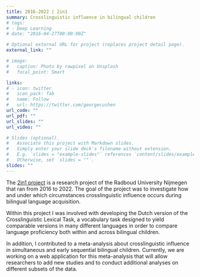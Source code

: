 ```yaml
---
title: 2016-2022 | 2in1
summary: Crosslinguistic influence in bilingual children
# tags:
# - Deep Learning
# date: "2016-04-27T00:00:00Z"

# Optional external URL for project (replaces project detail page).
external_link: ""

# image:
#   caption: Photo by rawpixel on Unsplash
#   focal_point: Smart

links:
# - icon: twitter
#   icon_pack: fab
#   name: Follow
#   url: https://twitter.com/georgecushen
url_code: ""
url_pdf: ""
url_slides: ""
url_video: ""

# Slides (optional).
#   Associate this project with Markdown slides.
#   Simply enter your slide deck's filename without extension.
#   E.g. `slides = "example-slides"` references `content/slides/example-slides.md`.
#   Otherwise, set `slides = ""`.
slides: ""
---
```


The [2in1 project](https://www.ru.nl/cls/our-research/research-groups/cognitive-developmental-aspects-multilingualism/2in1-project-nl/) is a research project of the Radboud University Nijmegen that ran from 2016 to 2022. The goal of the project was to investigate how and under which circumstances crosslinguistic influence occurs during bilingual language acquisition.

Within this project I was involved with developing the Dutch version of the Crosslinguistic Lexical Task, a vocabulary task designed to yield comparable versions in many different languages in order to compare language proficiency both within and across bilingual children.

In addition, I contributed to a meta-analysis about crosslinguistic influence in simultaneous and early sequential bilingual children. Currently, we are working on a web application for this meta-analysis that will allow researchers to add new studies and to conduct additional analyses on different subsets of the data.





